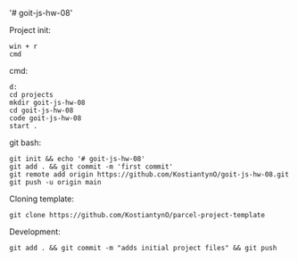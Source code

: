 '# goit-js-hw-08'

Project init:

    win + r
    cmd

cmd:

    d:
    cd projects
    mkdir goit-js-hw-08
    cd goit-js-hw-08
    code goit-js-hw-08
    start .

git bash:

    git init && echo '# goit-js-hw-08'
    git add . && git commit -m 'first commit'
    git remote add origin https://github.com/KostiantynO/goit-js-hw-08.git
    git push -u origin main

Cloning template:

    git clone https://github.com/KostiantynO/parcel-project-template

Development:

    git add . && git commit -m "adds initial project files" && git push
